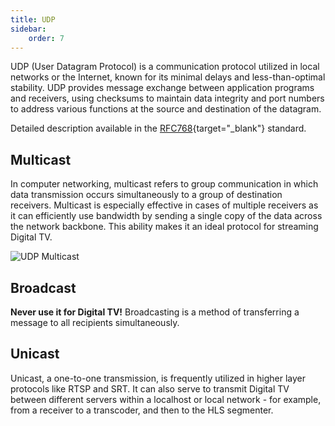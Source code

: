```yaml
---
title: UDP
sidebar:
    order: 7
---
```


UDP (User Datagram Protocol) is a communication protocol utilized in local networks or the Internet, known for its minimal delays and less-than-optimal stability. UDP provides message exchange between application programs and receivers, using checksums to maintain data integrity and port numbers to address various functions at the source and destination of the datagram.

Detailed description available in the [RFC768](https://www.rfc-editor.org/rfc/rfc768){target="_blank"} standard.

## Multicast

In computer networking, multicast refers to group communication in which data transmission occurs simultaneously to a group of destination receivers. Multicast is especially effective in cases of multiple receivers as it can efficiently use bandwidth by sending a single copy of the data across the network backbone. This ability makes it an ideal protocol for streaming Digital TV.

![UDP Multicast](https://cdn.cesbo.com/help/astra/delivery/udp.svg)

## Broadcast

**Never use it for Digital TV!** Broadcasting is a method of transferring a message to all recipients simultaneously.

## Unicast

Unicast, a one-to-one transmission, is frequently utilized in higher layer protocols like RTSP and SRT. It can also serve to transmit Digital TV between different servers within a localhost or local network - for example, from a receiver to a transcoder, and then to the HLS segmenter.
